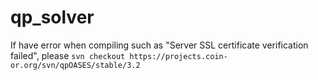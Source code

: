 # qp_solver
If have error when compiling such as "Server SSL certificate verification failed", please 
`svn checkout https://projects.coin-or.org/svn/qpOASES/stable/3.2`
